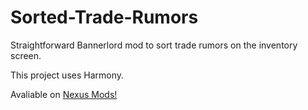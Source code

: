 # Sorted-Trade-Rumors
Straightforward Bannerlord mod to sort trade rumors on the inventory screen.

This project uses Harmony.

Avaliable on [Nexus Mods!](https://www.nexusmods.com/mountandblade2bannerlord/mods/3717)
